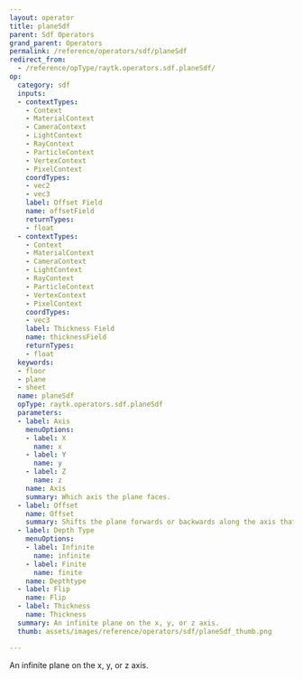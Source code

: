 ```yaml
---
layout: operator
title: planeSdf
parent: Sdf Operators
grand_parent: Operators
permalink: /reference/operators/sdf/planeSdf
redirect_from:
  - /reference/opType/raytk.operators.sdf.planeSdf/
op:
  category: sdf
  inputs:
  - contextTypes:
    - Context
    - MaterialContext
    - CameraContext
    - LightContext
    - RayContext
    - ParticleContext
    - VertexContext
    - PixelContext
    coordTypes:
    - vec2
    - vec3
    label: Offset Field
    name: offsetField
    returnTypes:
    - float
  - contextTypes:
    - Context
    - MaterialContext
    - CameraContext
    - LightContext
    - RayContext
    - ParticleContext
    - VertexContext
    - PixelContext
    coordTypes:
    - vec3
    label: Thickness Field
    name: thicknessField
    returnTypes:
    - float
  keywords:
  - floor
  - plane
  - sheet
  name: planeSdf
  opType: raytk.operators.sdf.planeSdf
  parameters:
  - label: Axis
    menuOptions:
    - label: X
      name: x
    - label: Y
      name: y
    - label: Z
      name: z
    name: Axis
    summary: Which axis the plane faces.
  - label: Offset
    name: Offset
    summary: Shifts the plane forwards or backwards along the axis that it faces.
  - label: Depth Type
    menuOptions:
    - label: Infinite
      name: infinite
    - label: Finite
      name: finite
    name: Depthtype
  - label: Flip
    name: Flip
  - label: Thickness
    name: Thickness
  summary: An infinite plane on the x, y, or z axis.
  thumb: assets/images/reference/operators/sdf/planeSdf_thumb.png

---
```



An infinite plane on the x, y, or z axis.